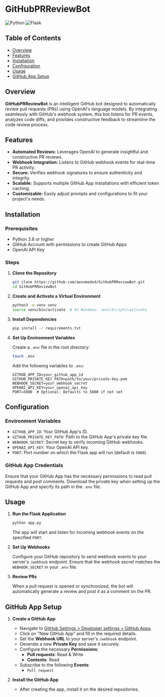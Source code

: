 # GitHubPRReviewBot

![Python](https://img.shields.io/badge/python-3.8+-blue.svg)
![Flask](https://img.shields.io/badge/flask-2.0+-blue.svg)

## Table of Contents

- [Overview](#overview)
- [Features](#features)
- [Installation](#installation)
- [Configuration](#configuration)
- [Usage](#usage)
- [GitHub App Setup](#github-app-setup)

## Overview

**GitHubPRReviewBot** is an intelligent GitHub bot designed to automatically review pull requests (PRs) using OpenAI's language models. By integrating seamlessly with GitHub's webhook system, this bot listens for PR events, analyzes code diffs, and provides constructive feedback to streamline the code review process.

## Features

- **Automated Reviews:** Leverages OpenAI to generate insightful and constructive PR reviews.
- **Webhook Integration:** Listens to GitHub webhook events for real-time PR activity.
- **Secure:** Verifies webhook signatures to ensure authenticity and integrity.
- **Scalable:** Supports multiple GitHub App installations with efficient token caching.
- **Customizable:** Easily adjust prompts and configurations to fit your project's needs.

## Installation

### Prerequisites

- Python 3.8 or higher
- GitHub Account with permissions to create GitHub Apps
- OpenAI API Key

### Steps

1. **Clone the Repository**

   ```bash
   git clone https://github.com/awsomedod/GitHubPRReviewBot.git
   cd GitHubPRReviewBot
   ```

2. **Create and Activate a Virtual Environment**

   ```bash
   python3 -m venv venv
   source venv/bin/activate  # On Windows: venv\Scripts\activate
   ```

3. **Install Dependencies**

   ```bash
   pip install -r requirements.txt
   ```

4. **Set Up Environment Variables**

   Create a `.env` file in the root directory:

   ```bash
   touch .env
   ```

   Add the following variables to `.env`:

   ```env
   GITHUB_APP_ID=your_github_app_id
   GITHUB_PRIVATE_KEY_PATH=path/to/your/private-key.pem
   WEBHOOK_SECRET=your_webhook_secret
   OPENAI_API_KEY=your_openai_api_key
   PORT=5000  # Optional: Defaults to 5000 if not set
   ```

## Configuration

### Environment Variables

- `GITHUB_APP_ID`: Your GitHub App's ID.
- `GITHUB_PRIVATE_KEY_PATH`: Path to the GitHub App's private key file.
- `WEBHOOK_SECRET`: Secret key to verify incoming GitHub webhooks.
- `OPENAI_API_KEY`: Your OpenAI API key.
- `PORT`: Port number on which the Flask app will run (default is `5000`).

### GitHub App Credentials

Ensure that your GitHub App has the necessary permissions to read pull requests and post comments. Download the private key when setting up the GitHub App and specify its path in the `.env` file.

## Usage

1. **Run the Flask Application**

   ```bash
   python app.py
   ```

   The app will start and listen for incoming webhook events on the specified `PORT`.

2. **Set Up Webhooks**

   Configure your GitHub repository to send webhook events to your server's `/webhook` endpoint. Ensure that the webhook secret matches the `WEBHOOK_SECRET` in your `.env` file.

3. **Review PRs**

   When a pull request is opened or synchronized, the bot will automatically generate a review and post it as a comment on the PR.

## GitHub App Setup

1. **Create a GitHub App**

   - Navigate to [GitHub Settings > Developer settings > GitHub Apps](https://github.com/settings/apps).
   - Click on "New GitHub App" and fill in the required details.
   - Set the **Webhook URL** to your server's `/webhook` endpoint.
   - Generate a new **Private Key** and save it securely.
   - Configure the necessary **Permissions**:
     - **Pull requests**: Read & Write
     - **Contents**: Read
   - Subscribe to the following **Events**:
     - `Pull request`

2. **Install the GitHub App**

   - After creating the app, install it on the desired repositories.